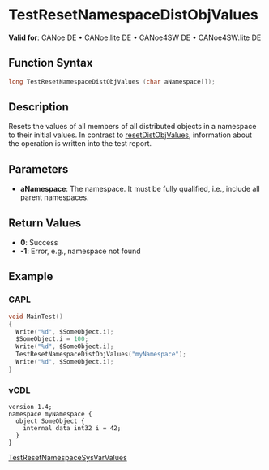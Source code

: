 # TestResetNamespaceDistObjValues

**Valid for**: CANoe DE • CANoe:lite DE • CANoe4SW DE • CANoe4SW:lite DE

## Function Syntax

```c
long TestResetNamespaceDistObjValues (char aNamespace[]);
```

## Description

Resets the values of all members of all distributed objects in a namespace to their initial values. In contrast to [resetDistObjValues](../../DistributedObjects/Functions/CAPLfunctionResetDistObjValues.md), information about the operation is written into the test report.

## Parameters

- **aNamespace**: The namespace. It must be fully qualified, i.e., include all parent namespaces.

## Return Values

- **0**: Success
- **-1**: Error, e.g., namespace not found

## Example

### CAPL

```c
void MainTest()
{
  Write("%d", $SomeObject.i);
  $SomeObject.i = 100;
  Write("%d", $SomeObject.i);
  TestResetNamespaceDistObjValues("myNamespace");
  Write("%d", $SomeObject.i);
}
```

### vCDL

```vcdl
version 1.4;
namespace myNamespace {
  object SomeObject {
    internal data int32 i = 42;
  }
}
```

[TestResetNamespaceSysVarValues](CAPLfunctionTestResetNamespaceSysVarValues.md)
